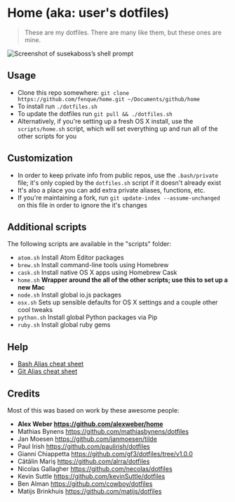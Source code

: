 # Home (aka: user's dotfiles)

> These are my dotfiles. There are many like them, but these ones are mine.

![Screenshot of susekaboss’s shell prompt](http://example.com/ADDIT.jpg)

## Usage

* Clone this repo somewhere: `git clone https://github.com/fenque/home.git ~/Documents/github/home`
* To install run `./dotfiles.sh`
* To update the dotfiles run `git pull && ./dotfiles.sh`
* Alternatively, if you're setting up a fresh OS X install, use the `scripts/home.sh` script, which will set everything up and run all of the other scripts for you

## Customization

* In order to keep private info from public repos, use the `.bash/private` file; it's only copied by the `dotfiles.sh` script if it doesn't already exist
* It's also a place you can add extra private aliases, functions, etc.
* If you're maintaining a fork, run `git update-index --assume-unchanged` on this file in order to ignore the it's changes

## Additional scripts

The following scripts are available in the "scripts" folder:

* `atom.sh` Install Atom Editor packages
* `brew.sh` Install command-line tools using Homebrew
* `cask.sh` Install native OS X apps using Homebrew Cask
* `home.sh` __Wrapper around the all of the other scripts; use this to set up a new Mac__
* `node.sh` Install global io.js packages
* `osx.sh` Sets up sensible defaults for OS X settings and a couple other cool tweaks
* `python.sh` Install global Python packages via Pip
* `ruby.sh` Install global ruby gems

## Help

* [Bash Alias cheat sheet](BASH.md)
* [Git Alias cheat sheet](GIT.md)

## Credits

Most of this was based on work by these awesome people:
* __Alex Weber https://github.com/alexweber/home__
* Mathias Bynens https://github.com/mathiasbynens/dotfiles
* Jan Moesen https://github.com/janmoesen/tilde
* Paul Irish https://github.com/paulirish/dotfiles
* Gianni Chiappetta https://github.com/gf3/dotfiles/tree/v1.0.0
* Cãtãlin Mariş  https://github.com/alrra/dotfiles
* Nicolas Gallagher  https://github.com/necolas/dotfiles
* Kevin Suttle https://github.com/kevinSuttle/dotfiles
* Ben Alman  https://github.com/cowboy/dotfiles
* Matijs Brinkhuis  https://github.com/matijs/dotfiles
